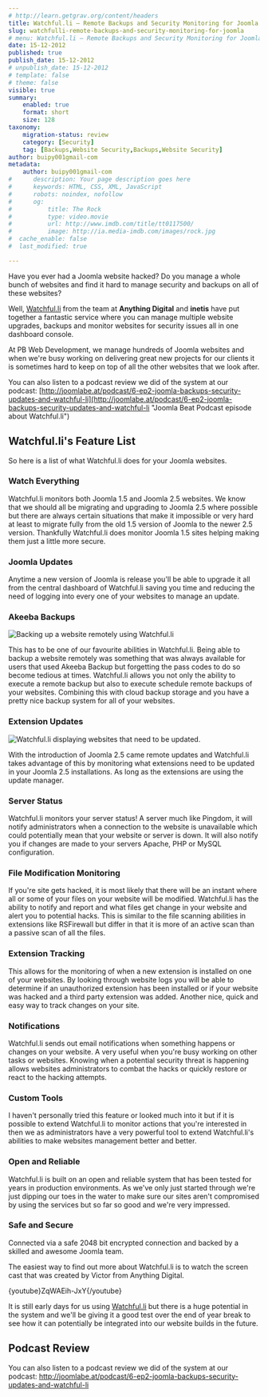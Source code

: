 ```yaml
---
# http://learn.getgrav.org/content/headers
title: Watchful.li – Remote Backups and Security Monitoring for Joomla
slug: watchfulli-remote-backups-and-security-monitoring-for-joomla
# menu: Watchful.li – Remote Backups and Security Monitoring for Joomla
date: 15-12-2012
published: true
publish_date: 15-12-2012
# unpublish_date: 15-12-2012
# template: false
# theme: false
visible: true
summary:
    enabled: true
    format: short
    size: 128
taxonomy:
    migration-status: review
    category: [Security]
    tag: [Backups,Website Security,Backups,Website Security]
author: buipy001gmail-com
metadata:
    author: buipy001gmail-com
#      description: Your page description goes here
#      keywords: HTML, CSS, XML, JavaScript
#      robots: noindex, nofollow
#      og:
#          title: The Rock
#          type: video.movie
#          url: http://www.imdb.com/title/tt0117500/
#          image: http://ia.media-imdb.com/images/rock.jpg
#  cache_enable: false
#  last_modified: true

---
```


Have you ever had a Joomla website hacked? Do you manage a whole bunch of websites and find it hard to manage security and backups on all of these websites?

Well, [Watchful.li](https://watchful.li/ "Watchful.li website") from the team at **Anything Digital** and **inetis** have put together a fantastic service where you can manage multiple website upgrades, backups and monitor websites for security issues all in one dashboard console.

At PB Web Development, we manage hundreds of Joomla websites and when we're busy working on delivering great new projects for our clients it is sometimes hard to keep on top of all the other websites that we look after.

You can also listen to a podcast review we did of the system at our podcast: [http://joomlabe.at/podcast/6-ep2-joomla-backups-security-updates-and-watchful-li](http://joomlabe.at/podcast/6-ep2-joomla-backups-security-updates-and-watchful-li "Joomla Beat Podcast episode about Watchful.li")

## Watchful.li's Feature List

So here is a list of what Watchful.li does for your Joomla websites.

### Watch Everything

Watchful.li monitors both Joomla 1.5 and Joomla 2.5 websites. We know that we should all be migrating and upgrading to Joomla 2.5 where possible but there are always certain situations that make it impossible or very hard at least to migrate fully from the old 1.5 version of Joomla to the newer 2.5 version. Thankfully Watchful.li does monitor Joomla 1.5 sites helping making them just a little more secure.

### Joomla Updates

Anytime a new version of Joomla is release you'll be able to upgrade it all from the central dashboard of Watchful.li saving you time and reducing the need of logging into every one of your websites to manage an update.

### Akeeba Backups

![Backing up a website remotely using Watchful.li](wp-content/uploads/2012/12/pbwebdev-backups.jpg)

This has to be one of our favourite abilities in Watchful.li. Being able to backup a website remotely was something that was always available for users that used Akeeba Backup but forgetting the pass codes to do so become tedious at times. Watchful.li allows you not only the ability to execute a remote backup but also to execute schedule remote backups of your websites. Combining this with cloud backup storage and you have a pretty nice backup system for all of your websites.

### Extension Updates

![Watchful.li displaying websites that need to be updated.](wp-content/uploads/2012/12/watchfulli-updates-needed.jpg)

With the introduction of Joomla 2.5 came remote updates and Watchful.li takes advantage of this by monitoring what extensions need to be updated in your Joomla 2.5 installations. As long as the extensions are using the update manager.

### Server Status

Watchful.li monitors your server status! A server much like Pingdom, it will notify administrators when a connection to the website is unavailable which could potentially mean that your website or server is down. It will also notify you if changes are made to your servers Apache, PHP or MySQL configuration.

### File Modification Monitoring

If you're site gets hacked, it is most likely that there will be an instant where all or some of your files on your website will be modified. Watchful.li has the ability to notify and report and what files get change in your website and alert you to potential hacks. This is similar to the file scanning abilities in extensions like RSFirewall but differ in that it is more of an active scan than a passive scan of all the files.

### Extension Tracking

This allows for the monitoring of when a new extension is installed on one of your websites. By looking through website logs you will be able to determine if an unauthorized extension has been installed or if your website was hacked and a third party extension was added. Another nice, quick and easy way to track changes on your site.

### Notifications

Watchful.li sends out email notifications when something happens or changes on your website. A very useful when you're busy working on other tasks or websites. Knowing when a potential security threat is happening allows websites administrators to combat the hacks or quickly restore or react to the hacking attempts.

### Custom Tools

I haven't personally tried this feature or looked much into it but if it is possible to extend Watchful.li to monitor actions that you're interested in then we as administrators have a very powerful tool to extend Watchful.li's abilities to make websites management better and better.

### Open and Reliable

Watchful.li is built on an open and reliable system that has been tested for years in production environments. As we've only just started through we're just dipping our toes in the water to make sure our sites aren't compromised by using the services but so far so good and we're very impressed.

### Safe and Secure

Connected via a safe 2048 bit encrypted connection and backed by a skilled and awesome Joomla team.

The easiest way to find out more about Watchful.li is to watch the screen cast that was created by Victor from Anything Digital.

{youtube}ZqWAEih-JxY{/youtube}

It is still early days for us using [Watchful.li](https://watchful.li/ "Watchful.li website") but there is a huge potential in the system and we'll be giving it a good test over the end of year break to see how it can potentially be integrated into our website builds in the future.

## Podcast Review

You can also listen to a podcast review we did of the system at our podcast: <http://joomlabe.at/podcast/6-ep2-joomla-backups-security-updates-and-watchful-li>

 